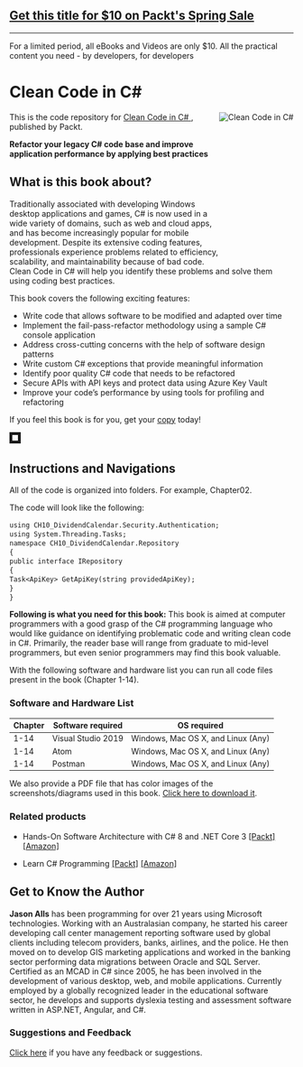 ## [Get this title for $10 on Packt's Spring Sale](https://www.packt.com/B15159?utm_source=github&utm_medium=packt-github-repo&utm_campaign=spring_10_dollar_2022)
-----
For a limited period, all eBooks and Videos are only $10. All the practical content you need \- by developers, for developers

# Clean Code in C# 

<a href="https://www.packtpub.com/programming/clean-code-in-c?utm_source=github&utm_medium=repository&utm_campaign=9781838982973"><img src="https://www.packtpub.com/media/catalog/product/cache/bf3310292d6e1b4ca15aeea773aca35e/9/7/9781838982973-original_27.jpeg" alt="Clean Code in C# " height="256px" align="right"></a>

This is the code repository for [Clean Code in C# ](https://www.packtpub.com/programming/clean-code-in-c?utm_source=github&utm_medium=repository&utm_campaign=9781838982973), published by Packt.

**Refactor your legacy C# code base and improve application performance by applying best practices**

## What is this book about?
Traditionally associated with developing Windows desktop applications and games, C# is now used in a wide variety of domains, such as web and cloud apps, and has become increasingly popular for mobile development. Despite its extensive coding features, professionals experience problems related to efficiency, scalability, and maintainability because of bad code. Clean Code in C# will help you identify these problems and solve them using coding best practices.


This book covers the following exciting features:
* Write code that allows software to be modified and adapted over time 
* Implement the fail-pass-refactor methodology using a sample C# console application 
* Address cross-cutting concerns with the help of software design patterns 
* Write custom C# exceptions that provide meaningful information 
* Identify poor quality C# code that needs to be refactored 
* Secure APIs with API keys and protect data using Azure Key Vault 
* Improve your code’s performance by using tools for profiling and refactoring

If you feel this book is for you, get your [copy](https://www.amazon.com/dp/1838982973) today!

<a href="https://www.packtpub.com/?utm_source=github&utm_medium=banner&utm_campaign=GitHubBanner"><img src="https://raw.githubusercontent.com/PacktPublishing/GitHub/master/GitHub.png" 
alt="https://www.packtpub.com/" border="5" /></a>

## Instructions and Navigations
All of the code is organized into folders. For example, Chapter02.

The code will look like the following:
```
using CH10_DividendCalendar.Security.Authentication;
using System.Threading.Tasks;
namespace CH10_DividendCalendar.Repository
{
public interface IRepository
{
Task<ApiKey> GetApiKey(string providedApiKey);
}
}
```

**Following is what you need for this book:**
This book is aimed at computer programmers with a good grasp of the C# programming language who would like guidance on identifying problematic code and writing clean code in C#. Primarily, the reader base will range from graduate to mid-level programmers, but even senior programmers may find this book valuable.

With the following software and hardware list you can run all code files present in the book (Chapter 1-14).
### Software and Hardware List
| Chapter | Software required | OS required |
| -------- | ------------------------------------ | ----------------------------------- |
| 1-14 | Visual Studio 2019 | Windows, Mac OS X, and Linux (Any) |
| 1-14 | Atom | Windows, Mac OS X, and Linux (Any) |
| 1-14 | Postman | Windows, Mac OS X, and Linux (Any) |

We also provide a PDF file that has color images of the screenshots/diagrams used in this book. [Click here to download it]( https:/?/?static.?packt-?cdn.?com/?downloads/).

### Related products
* Hands-On Software Architecture with C# 8 and .NET Core 3  [[Packt]](https://www.packtpub.com/programming/hands-on-software-architecture-with-c-8?utm_source=github&utm_medium=repository&utm_campaign=9781789800937) [[Amazon]](https://www.amazon.com/dp/1789800935)

* Learn C# Programming [[Packt]](https://www.packtpub.com/programming/learn-c-8?utm_source=github&utm_medium=repository&utm_campaign=) [[Amazon]](https://www.amazon.com/dp/1789805864)

## Get to Know the Author
**Jason Alls**
has been programming for over 21 years using Microsoft technologies. Working
with an Australasian company, he started his career developing call center management reporting software used by global clients including telecom providers, banks, airlines, and the police. He then moved on to develop GIS marketing applications and worked in the banking sector performing data migrations between Oracle and SQL Server. Certified as an MCAD in C# since 2005, he has been involved in the development of various desktop, web,
and mobile applications.
Currently employed by a globally recognized leader in the educational software sector, he develops and supports dyslexia testing and assessment software written in ASP.NET, Angular, and C#.

### Suggestions and Feedback
[Click here](https://docs.google.com/forms/d/e/1FAIpQLSdy7dATC6QmEL81FIUuymZ0Wy9vH1jHkvpY57OiMeKGqib_Ow/viewform) if you have any feedback or suggestions.


